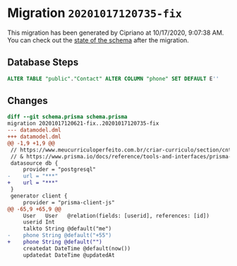 # Migration `20201017120735-fix`

This migration has been generated by Cipriano at 10/17/2020, 9:07:38 AM.
You can check out the [state of the schema](./schema.prisma) after the migration.

## Database Steps

```sql
ALTER TABLE "public"."Contact" ALTER COLUMN "phone" SET DEFAULT E''
```

## Changes

```diff
diff --git schema.prisma schema.prisma
migration 20201017120621-fix..20201017120735-fix
--- datamodel.dml
+++ datamodel.dml
@@ -1,9 +1,9 @@
 // https://www.meucurriculoperfeito.com.br/criar-curriculo/section/cntc
 // & https://www.prisma.io/docs/reference/tools-and-interfaces/prisma-schema/relations
 datasource db {
     provider = "postgresql"
-    url = "***"
+    url = "***"
 }
 generator client {
     provider = "prisma-client-js"
@@ -65,9 +65,9 @@
     User   User   @relation(fields: [userid], references: [id])
     userid Int
     talkto String @default("me")
-    phone String @default("+55")
+    phone String @default("")
     createdat DateTime @default(now())
     updatedat DateTime @updatedAt
```


